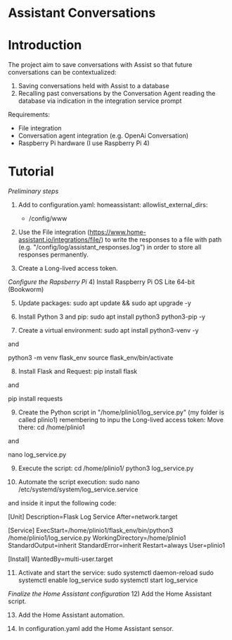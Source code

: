 # Assistant Conversations


# Introduction
The project aim to save conversations with Assist so that future conversations can be contextualized:
1.	Saving conversations held with Assist to a database
2.	Recalling past conversations by the Conversation Agent reading the database via indication in the integration service prompt

Requirements:
- File integration
- Conversation agent integration (e.g. OpenAi Conversation)
- Raspberry Pi hardware (I use Raspberry Pi 4)


# Tutorial
*Preliminary steps*
1) Add to configuration.yaml:
  homeassistant:
    allowlist_external_dirs:
      - /config/www

2) Use the File integration (https://www.home-assistant.io/integrations/file/) to write the responses to a file with path (e.g. "/config/log/assistant_responses.log") in order to store all responses permanently.

3) Create a Long-lived access token.

*Configure the Rapsberry Pi*
4) Install Raspberry Pi OS Lite 64-bit (Bookworm)

5) Update packages:
sudo apt update && sudo apt upgrade -y

6) Install Python 3 and pip:
sudo apt install python3 python3-pip -y

7) Create a virtual environment:
sudo apt install python3-venv -y

and

python3 -m venv flask_env
source flask_env/bin/activate

8) Install Flask and Request:
pip install flask

and

pip install requests

9) Create the Python script in "/home/plinio1/log_service.py" (my folder is called plinio1) remembering to inpu the Long-lived access token:
Move there:
cd /home/plinio1

and

nano log_service.py

9) Execute the script:
cd /home/plinio1/
python3 log_service.py

10) Automate the script execution:
sudo nano /etc/systemd/system/log_service.service

and inside it input the following code:

[Unit]
Description=Flask Log Service
After=network.target

[Service]
ExecStart=/home/plinio1/flask_env/bin/python3 /home/plinio1/log_service.py
WorkingDirectory=/home/plinio1
StandardOutput=inherit
StandardError=inherit
Restart=always
User=plinio1

[Install]
WantedBy=multi-user.target

11) Activate and start the service:
sudo systemctl daemon-reload 
sudo systemctl enable log_service
sudo systemctl start log_service


*Finalize the Home Assistant configuration*
12) Add the Home Assistant script.

13) Add the Home Assistant automation.

14) In configuration.yaml add the Home Assistant sensor.
